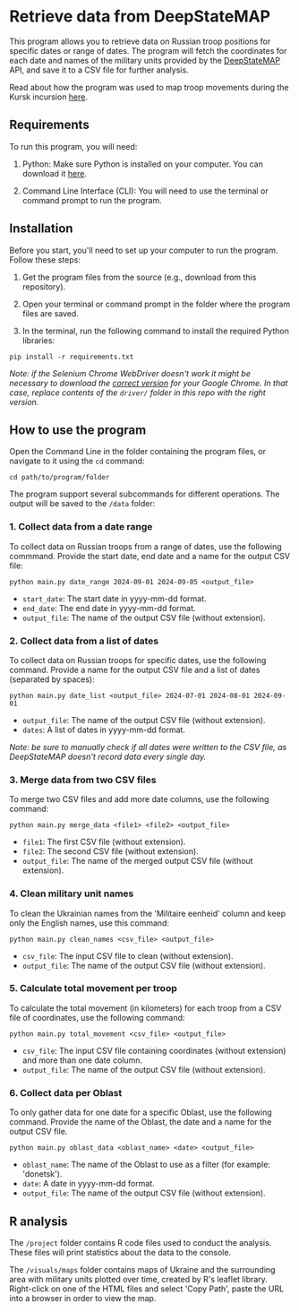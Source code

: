 # Retrieve data from DeepStateMAP

This program allows you to retrieve data on Russian troop positions for specific dates or range of dates. The program will fetch the coordinates for each date and names of the military units provided by the [DeepStateMAP](https://deepstatemap.live/#8/51.1569543/34.6343994) API, and save it to a CSV file for further analysis.

Read about how the program was used to map troop movements during the Kursk incursion [here](https://www.volkskrant.nl/kijkverder/v/2024/troepenbewegingen-ontleed-russische-troepen-bewegen-nauwelijks-ondanks-de-oekraiense-inval-in-rusland~v1195606/). 

## Requirements

To run this program, you will need:

1. Python: Make sure Python is installed on your computer. You can download it [here](https://www.python.org/downloads/).

2. Command Line Interface (CLI): You will need to use the terminal or command prompt to run the program.

## Installation

Before you start, you'll need to set up your computer to run the program. Follow these steps:

1. Get the program files from the source (e.g., download from this repository).

2. Open your terminal or command prompt in the folder where the program files are saved.

3. In the terminal, run the following command to install the required Python libraries:

```
pip install -r requirements.txt
```

*Note: if the Selenium Chrome WebDriver doesn't work it might be necessary to download the [correct version](https://developer.chrome.com/docs/chromedriver/downloads#chromedriver_1140573590) for your Google Chrome. In that case, replace contents of the `driver/` folder in this repo with the right version.* 

## How to use the program

Open the Command Line in the folder containing the program files, or navigate to it using the `cd` command:

```
cd path/to/program/folder
```

The program support several subcommands for different operations. The output will be saved to the `/data` folder:

### 1. Collect data from a date range

To collect data on Russian troops from a range of dates, use the following commmand. Provide the start date, end date and a name for the output CSV file:

```
python main.py date_range 2024-09-01 2024-09-05 <output_file>
```

- `start_date`: The start date in yyyy-mm-dd format.
- `end_date`: The end date in yyyy-mm-dd format.
- `output_file`: The name of the output CSV file (without extension).

### 2. Collect data from a list of dates

To collect data on Russian troops for specific dates, use the following command. Provide a name for the output CSV file and a list of dates (separated by spaces):

```
python main.py date_list <output_file> 2024-07-01 2024-08-01 2024-09-01
```

- `output_file`: The name of the output CSV file (without extension).
- `dates`: A list of dates in yyyy-mm-dd format.

*Note: be sure to manually check if all dates were written to the CSV file, as DeepStateMAP doesn't record data every single day.* 

### 3. Merge data from two CSV files

To merge two CSV files and add more date columns, use the following command:

```
python main.py merge_data <file1> <file2> <output_file>
```

- `file1`: The first CSV file (without extension).
- `file2`: The second CSV file (without extension).
- `output_file`: The name of the merged output CSV file (without extension).

### 4. Clean military unit names

To clean the Ukrainian names from the 'Militaire eenheid' column and keep only the English names, use this command:

```
python main.py clean_names <csv_file> <output_file>
```

- `csv_file`: The input CSV file to clean (without extension).
- `output_file`: The name of the output CSV file (without extension).

### 5. Calculate total movement per troop

To calculate the total movement (in kilometers) for each troop from a CSV file of coordinates, use the following command:

```
python main.py total_movement <csv_file> <output_file>
```

- `csv_file`: The input CSV file containing coordinates (without extension) and more than one date column.
- `output_file`: The name of the output CSV file (without extension).

### 6. Collect data per Oblast

To only gather data for one date for a specific Oblast, use the following command. Provide the name of the Oblast, the date and a name for the output CSV file.

```
python main.py oblast_data <oblast_name> <date> <output_file>
```

- `oblast_name`: The name of the Oblast to use as a filter (for example: 'donetsk').
- `date`: A date in yyyy-mm-dd format.
- `output_file`: The name of the output CSV file (without extension).

## R analysis

The `/project` folder contains R code files used to conduct the analysis. These files will print statistics about the data to the console.

The `/visuals/maps` folder contains maps of Ukraine and the surrounding area with military units plotted over time, created by R's leaflet library. Right-click on one of the HTML files and select 'Copy Path', paste the URL into a browser in order to view the map.